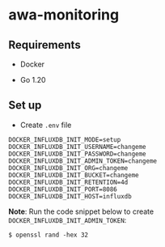 # awa-monitoring

## Requirements

- Docker

- Go 1.20

## Set up

- Create `.env` file

```
DOCKER_INFLUXDB_INIT_MODE=setup
DOCKER_INFLUXDB_INIT_USERNAME=changeme
DOCKER_INFLUXDB_INIT_PASSWORD=changeme
DOCKER_INFLUXDB_INIT_ADMIN_TOKEN=changeme
DOCKER_INFLUXDB_INIT_ORG=changeme
DOCKER_INFLUXDB_INIT_BUCKET=changeme
DOCKER_INFLUXDB_INIT_RETENTION=4d
DOCKER_INFLUXDB_INIT_PORT=8086
DOCKER_INFLUXDB_INIT_HOST=influxdb
```

**Note**: Run the code snippet below to create `DOCKER_INFLUXDB_INIT_ADMIN_TOKEN`:

```
$ openssl rand -hex 32
```
